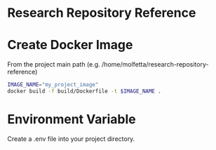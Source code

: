 # Research Repository Reference





# Create Docker Image

From the project main path (e.g. /home/molfetta/research-repository-reference)
```bash
IMAGE_NAME="my_project_image"
docker build -f build/Dockerfile -t $IMAGE_NAME .
```




# Environment Variable
Create a .env file into your project directory.